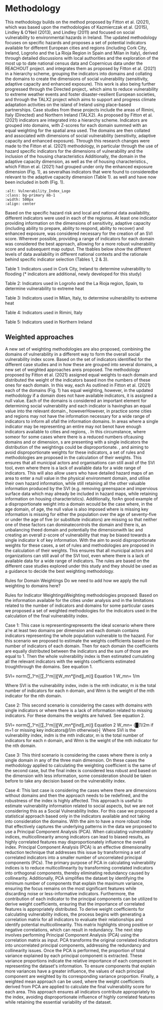 # Methodology
This methodology builds on the method proposed by Fitton et al. (2021), which was based upon the methodologies of Kazmierczak et al. (2015), Lindley & O’Neil (2013), and Lindley (2011) and focused on social vulnerability to environmental hazards in Ireland. The updated methodology focuses on specific hazards and proposes a set of potential indicators available for different European cities and regions (including Cork City, Ireland, Logroño and the La Rioja Region in Spain and Milan in Italy), derived through detailed discussions with local authorities and the exploration of the most up to date national census data and Copernicus data under the REACHOUT project.  and integrates them as proposed by Fitton et al. (2021) in a hierarchy scheme, grouping the indicators into domains and collating the domains to create the dimensions of social vulnerability (sensitivity, adaptive capacity and enhanced exposure). This work is also being further progressed through the Directed project,. which aims to reduce vulnerability to extreme weather events and foster disaster-resilient European societies, and through the TALX2 project which aims to support and progress climate adaptation activities on the island of Ireland using place-based partnerships. Case studies from these projects include the areas of Rimini, Italy (Directed) and Northern Ireland (TALX2). As proposed by Fitton et al. (2021) indicators are integrated into a hierarchy scheme. Indicators are grouped into domains, with Z-scores for each domain summed with an equal weighting for the spatial area used. The domains are then collated and associated with dimensions of social vulnerability (sensitivity, adaptive capacity and enhanced exposure). Through this research changes were made to the Fitton et al. (2021) methodology, in particular through the use of hazard specific indicators for the dimensions of vulnerability and the inclusion of the housing characteristics Additionally, the domain in the adaptive capacity dimension, as well as the of housing characteristics., which Fitton et al. (2021) had grouped under only the enhanced exposure dimension (Fig. 1), as severalhas indicators that were found to consideredbe relevant to the adaptive capacity dimension (Table 1).  as well and have now been included in both (Fig. 1). 


```{image} VulnScheme.png
:alt: Vulnerability_Index_Logo
:class: bg-primary mb-1
:width: 500px
:align: center
```

Based on the specific hazard risk and local and national data availability, different indicators were used in each of the regionss. At least one indicator providing information on the dimensions of sensitivity, adaptive capacity (including ability to prepare, ability to respond, ability to recover) and enhanced exposure, was considered necessary for the creation of an SVI score. Wherever possible, providing a range of indicators for each domain was considered the best approach, allowing for a more robust vulnerability score and subsequent map output. The tbables below show the different levels of data availability in different national contexts and the rationale behind specific indicator selection (Tables 1, 2 & 3).

Table 1: Indicators used in Cork City, Ireland to determine vulnerability to flooding (* indicators are additional, newly developed for this study)

Table 2: Indicators used in Logroño and the La Rioja region, Spain, to determine vulnerability to extreme heat

Table 3: Indicators used in Milan, Italy, to determine vulnerability to extreme heat

Table 4: Indicators used in Rimini, Italy

Table 5: Indicators used in Northern Ireland


## Weighted approaches 
A new set of weighting methodologies are also proposed, combining the domains of vulnerability in a different way to form the overall social vulnerability index score.
Based on the set of indicators identified for the different case studies and in how these are grouped into several domains, a new set of weighted approaches areis proposed. The methodology proposed by Fitton et al. (2021) assigned equal weights to each domain and distributed the weight of the indicators based inon the numbers of these ones for each domain. In this way, each As outlined in Fitton et al. (2021) each of the domains (Fig. 1) has equal weighting, however, in the updated methodology if a domain does not have available indicators, it is assigned a null value. Each of the domains is considered an important element for determining social vulnerability and each indicator is havinghas an equal value into the relevant domain., howeverHowever, in practice some cities and regions may not have the information necessary for a wide range of indicators to inform all ofall the information domains. In areas where a single indicator may be representing an entire may not benot have enough indicators available to cities and regions, . In this circumstance, where someor for some cases where there is a reduced numbers ofcausing  domains and or dimension, s are presenting with  a single indicators the distribution of the weightings could be disproportionate. , and aiming to avoid disproportionate weights for these indicators, a set of rules and methodologies are proposed in the calculation of their weights. This ensures that all municipal actors and organisations can still avail of the SVI tool, even where there is a lack of available data for a wide range of indicators. This will also allow users who have detailed hazard maps of an area to enter a null value in the physical environment domain, and utilise their own hazard information, while still retaining all the other valuable information produced by the SVI (e.g. removing greenspace and impervious surface data which may already be included in hazard maps, while retaining information on housing characteristics).  Additionally, forAn good example of a disproportionate weight into a domain wcould be the case where, in  the age domain, of age, the null value is also imposed where  is missing key information is missing for either the population over the age of seventy-five or under the age of five (or substitute indicators) are missing so that neither one of these factors can dominatecontrols the domain and there is, an unbalancing theed domain and potentially the dimensionwith lac and creating an overall z-score of vulnerability that may be biased towards a single indicator k of key information. 
With the aim to avoid disproportionate weights for these cases, a set of rules and methodologies are proposed in the calculation of their weights. This ensures that all municipal actors and organizations can still avail of the SVI tool, even where there is a lack of available data for a wide range of indicators. The rules are based on the different case studies explored under this study and they should be used as a guidance to decide the best weighting methodology. 

Rules for Domain Weightings
Do we need to add how we apply the null weighting to domains here?
	 
Rules for Indicator WeightingsWeighting methodologies proposed:
Based on the information available for the cities under analysis and in the limitations related to the number of indicators and domains for some particular cases we proposed a set of weighted methodologies for the indicators used in the calculation of the final vulnerability index. 

Case 1: This case is representingrepresents the ideal scenario where there a’re at least two domains per dimension and each domain contains indicators representing the whole population vulnerable to the hazard. For this scenario we proposed to estimate the weights coefficients based on the number of indicators of each domain. Then for each domain the coefficients are equally distributed between the indicators and the sum of those are equal to 1. 
Then the whole vulnerability index is then estimated cumulating all the relevant indicators with the weights coefficients estimated troughthrough the domains. See equation 1. 

SVI= norm(∑_1^n▒∑_1^m▒〖W_mn*〖ind〗_m)〗 Equation 1
W_mn= 1/m

Where SVI is the vulnerability index, indm  is the mth indicator, m is the total number of indicators for each n domain, and Wmn is the weight of the mth indicator for the nth domain.  

Case 2: This second scenario is considering the cases with domains with single indicators or where there is a lack of information related to missing indicators. For these domains the weights are halved. See equation 2. 

SVI= norm(∑_1^n▒∑_1^m▒〖W_mn*〖ind〗_m)〗 Equation 2
W_mn= {█(1/2m  if m=1 or missing key indicators@1/m   otherwise)┤
Where SVI is the vulnerability index, indm  is the mth indicator, m is the total number of indicators for each n domain, and Wmn is the weight of the mth indicator for the nth domain.  

Case 3: This third scenario is considering the cases where there is only a single domain in any of the three main dimension. On these cases the methodology applied to calculating the weighting coefficient is the same of the second case, but the final index is considered less robust and based on the dimension with less information, some consideration should be taken before to take any decision based on the vulnerability index. 

Case 4: This last case is considering the cases where there are dimensions without domains and then the approach needs to be redefined, and the robustness of the index is highly affected. This approach is useful to estimate vulnerability information related to social aspects, but we are not considering this as a Social Vulnerability Index. 
 For this case we proposed a statistical approach based only in the indicators available and not taking into consideration the domains. With the aim to have a more robust index that effectively captures the underlying patterns in the data we proposed to use a Principal Component Analysis (PCA). 
When calculating vulnerability indices, multicollinearity among indicators can lead to biased results, as highly correlated features may disproportionately influence the overall index. Principal Component Analysis (PCA) is an effective dimensionality reduction technique that addresses this issue by transforming a set of correlated indicators into a smaller number of uncorrelated principal components (PCs).
The primary purpose of PCA in calculating vulnerability indices is to reduce multicollinearity by transforming correlated indicators into orthogonal components, thereby eliminating redundancy caused by collinearity. Additionally, PCA simplifies the dataset by identifying the minimum number of components that explain the maximum variance, ensuring the focus remains on the most significant features while discarding noise or less-informative indicators. Furthermore, the contribution of each indicator to the principal components can be utilized to derive weight coefficients, ensuring that the importance of correlated features is appropriately distributed.
To derive weight coefficients for calculating vulnerability indices, the process begins with generating a correlation matrix for all indicators to evaluate their relationships and identify potential multicollinearity. This matrix highlights strong positive or negative correlations, which can result in redundancy. The next step involves performing Principal Component Analysis (PCA) using the correlation matrix as input. PCA transforms the original correlated indicators into uncorrelated principal components, addressing the redundancy and collinearity issues.
Once the PCA is performed, the proportion of total variance explained by each principal component is extracted. These variance proportions indicate the relative importance of each component in representing the dataset's information. To ensure components that explain more variances have a greater influence, the values of each principal component are weighted by its corresponding variance proportion. Finally, a weighted mean approach can be used, where the weight coefficients derived from PCA are applied to calculate the final vulnerability score for each area. This approach ensures all indicators contribute appropriately to the index, avoiding disproportionate influence of highly correlated features while retaining the essential variability of the dataset.


